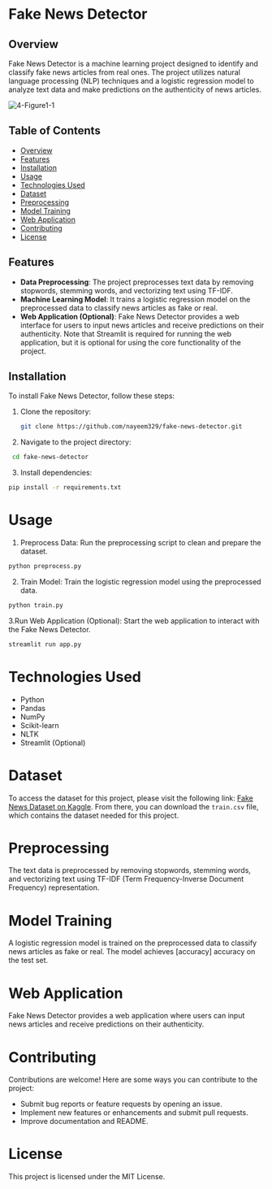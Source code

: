 # Fake News Detector

## Overview

Fake News Detector is a machine learning project designed to identify and classify fake news articles from real ones. The project utilizes natural language processing (NLP) techniques and a logistic regression model to analyze text data and make predictions on the authenticity of news articles.


![4-Figure1-1](https://github.com/nayeem329/Fake-News-Detector/assets/153347543/da0798f2-b3de-45bf-8866-6933be4e2fd6)


## Table of Contents

- [Overview](#overview)
- [Features](#features)
- [Installation](#installation)
- [Usage](#usage)
- [Technologies Used](#technologies-used)
- [Dataset](#dataset)
- [Preprocessing](#preprocessing)
- [Model Training](#model-training)
- [Web Application](#web-application)
- [Contributing](#contributing)
- [License](#license)

## Features

- **Data Preprocessing**: The project preprocesses text data by removing stopwords, stemming words, and vectorizing text using TF-IDF.
- **Machine Learning Model**: It trains a logistic regression model on the preprocessed data to classify news articles as fake or real.
- **Web Application (Optional)**: Fake News Detector provides a web interface for users to input news articles and receive predictions on their authenticity. Note that Streamlit is required for running the web application, but it is optional for using the core functionality of the project.


## Installation

To install Fake News Detector, follow these steps:

1. Clone the repository:

   ```bash
   git clone https://github.com/nayeem329/fake-news-detector.git

2. Navigate to the project directory:

  ```bash
   cd fake-news-detector
  ```

3. Install dependencies:
```bash
pip install -r requirements.txt
```

# Usage
1. Preprocess Data: Run the preprocessing script to clean and prepare the dataset.
```bash
python preprocess.py
```

2. Train Model: Train the logistic regression model using the preprocessed data.
```bash
python train.py
```

3.Run Web Application (Optional): Start the web application to interact with the Fake News Detector.

```bash
streamlit run app.py
```
# Technologies Used
- Python
- Pandas
- NumPy
- Scikit-learn
- NLTK
- Streamlit (Optional)

# Dataset
To access the dataset for this project, please visit the following link: [Fake News Dataset on Kaggle](https://www.kaggle.com/c/fake-news/data?select=train.csv). From there, you can download the `train.csv` file, which contains the dataset needed for this project.

# Preprocessing
The text data is preprocessed by removing stopwords, stemming words, and vectorizing text using TF-IDF (Term Frequency-Inverse Document Frequency) representation.

# Model Training
A logistic regression model is trained on the preprocessed data to classify news articles as fake or real. The model achieves [accuracy] accuracy on the test set.

# Web Application
Fake News Detector provides a web application where users can input news articles and receive predictions on their authenticity.

# Contributing
Contributions are welcome! Here are some ways you can contribute to the project:

- Submit bug reports or feature requests by opening an issue.
- Implement new features or enhancements and submit pull requests.
- Improve documentation and README.

# License
This project is licensed under the MIT License.
